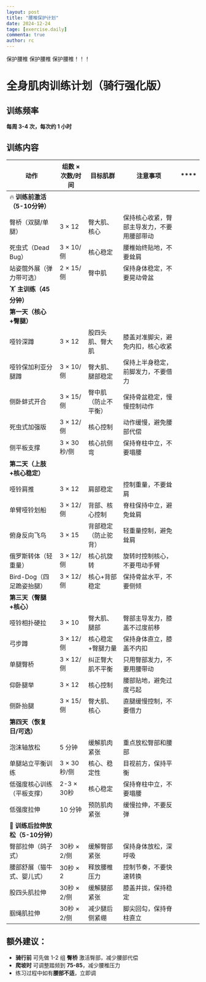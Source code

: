 ```yaml
---
layout: post
title: "腰椎保护计划"
date: 2024-12-24
tage: [exercise.daily]
commenta: true
author: rc
---
```


保护腰椎 保护腰椎 保护腰椎！！！
<!-- more -->

# 全身肌肉训练计划（骑行强化版）

## 训练频率  
**每周 3-4 次，每次约 1 小时**  

## 训练内容  

| **动作**  | **组数 × 次数/时间** | **目标肌群** | **注意事项** | **** |
|-------------|---------|-----------------|------------|--------------|
| 🔥 **训练前激活（5-10分钟）** |  |  |  |  |
| 臀桥（双腿/单腿） | 3 × 12 | 臀大肌、核心 | 保持核心收紧，臀部主导发力，不要用腰部带动 |
| 死虫式（Dead Bug） | 3 × 10/侧 | 核心稳定 | 腰椎始终贴地，不要耸肩 |
| 站姿髋外展（弹力带可选） | 2 × 15/侧 | 臀中肌 | 保持身体稳定，不要晃动骨盆 |
| 🏋️ **主训练（45分钟）** |  |  |  |  |
| **第一天（核心+臀腿）** |  |  |  |  |
| 哑铃深蹲 | 3 × 12 | 股四头肌、臀大肌 | 膝盖对准脚尖，避免内扣，核心收紧 |
| 哑铃保加利亚分腿蹲 | 3 × 10/侧 | 臀大肌、腿部稳定 | 保持上半身稳定，前脚发力，不要借力 |
| 侧卧蚌式开合 | 3 × 15/侧 | 臀中肌（防止不平衡） | 保持骨盆稳定，慢慢控制动作 |
| 死虫式加强版 | 3 × 12/侧 | 核心控制 | 动作缓慢，避免腰部代偿 |
| 侧平板支撑 | 3 × 30秒/侧 | 核心抗侧弯 | 保持脊柱中立，不要塌腰 |
| **第二天（上肢+核心稳定）** |  |  |  |  |
| 哑铃肩推 | 3 × 12 | 肩部稳定 | 控制重量，不要耸肩 |
| 单臂哑铃划船 | 3 × 12/侧 | 背部、核心控制 | 脊柱保持中立，避免耸肩 |
| 俯身反向飞鸟 | 3 × 15 | 背部稳定（防止驼背） | 轻重量控制，避免耸肩 |
| 俄罗斯转体（轻重量） | 3 × 12/侧 | 核心抗旋转 | 旋转时控制核心，不要甩动手臂 |
| Bird-Dog（四足跪姿抬腿） | 3 × 12/侧 | 核心+背部稳定 | 保持骨盆水平，不要侧倾 |
| **第三天（臀腿+核心）** |  |  |  |  |
| 哑铃相扑硬拉 | 3 × 10 | 臀大肌、腿部 | 臀部主导发力，膝盖不过度前移 |
| 弓步蹲 | 3 × 12/侧 | 核心稳定+臀腿力量 | 保持身体直立，膝盖不内扣 |
| 单腿臀桥 | 3 × 12/侧 | 纠正臀大肌不平衡 | 只用臀部发力，不要用腰带动 |
| 仰卧腿举 | 3 × 12 | 核心控制 | 腰部贴地，避免过度弓起 |
| 侧卧抬腿 | 3 × 15/侧 | 臀大肌、核心 | 直腿缓慢控制，不要借力 |
| **第四天（恢复日/可选）** |  |  |  |  |
| 泡沫轴放松 | 5 分钟 | 缓解肌肉紧张 | 重点放松臀部和腰部 |
| 单腿站立平衡训练 | 3 × 30秒/侧 | 核心、稳定性 | 目视前方，保持平衡 |
| 低强度核心训练（平板支撑） | 2-3 × 30秒 | 核心稳定 | 保持脊柱中立，不要塌腰 |
| 低强度拉伸 | 10 分钟 | 预防肌肉紧张 | 缓慢拉伸，不要反弹 |
| 🧘 **训练后拉伸放松（5-10分钟）** |  |  |  |  |
| 臀部拉伸（鸽子式） | 30秒 × 2/侧 | 缓解臀部紧张 | 保持身体放松，深呼吸 |
| 腰部舒展（猫牛式、婴儿式） | 30秒 × 2 | 释放腰椎压力 | 控制节奏，不要快速转换 |
| 股四头肌拉伸 | 30秒 × 2/侧 | 缓解腿部紧张 | 膝盖并拢，保持稳定 |
| 腘绳肌拉伸 | 30秒 × 2/侧 | 减少腿后侧紧绷 | 脚尖回勾，保持脊柱直立 |

## 额外建议：
- **骑行前** 可先做 1-2 组 **臀桥** 激活臀部，减少腰部代偿  
- **爬坡时** 可调整踏频到 **75-85**，减少腰椎压力  
- 练习过程中如有**腰部不适**，立即调
